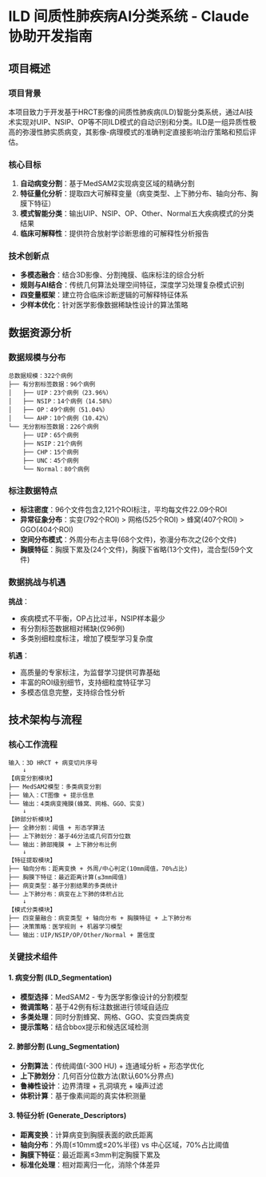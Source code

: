 # ILD 间质性肺疾病AI分类系统 - Claude 协助开发指南

## 项目概述

### 项目背景
本项目致力于开发基于HRCT影像的间质性肺疾病(ILD)智能分类系统，通过AI技术实现对UIP、NSIP、OP等不同ILD模式的自动识别和分类。ILD是一组异质性极高的弥漫性肺实质病变，其影像-病理模式的准确判定直接影响治疗策略和预后评估。

### 核心目标
1. **自动病变分割**：基于MedSAM2实现病变区域的精确分割
2. **特征量化分析**：提取四大可解释变量（病变类型、上下肺分布、轴向分布、胸膜下特征）
3. **模式智能分类**：输出UIP、NSIP、OP、Other、Normal五大疾病模式的分类结果
4. **临床可解释性**：提供符合放射学诊断思维的可解释性分析报告

### 技术创新点
- **多模态融合**：结合3D影像、分割掩膜、临床标注的综合分析
- **规则与AI结合**：传统几何算法处理空间特征，深度学习处理复杂模式识别
- **四变量框架**：建立符合临床诊断逻辑的可解释特征体系
- **少样本优化**：针对医学影像数据稀缺性设计的算法策略

## 数据资源分析

### 数据规模与分布
```
总数据规模：322个病例
├── 有分割标签数据：96个病例
│   ├── UIP：23个病例（23.96%）
│   ├── NSIP：14个病例（14.58%）
│   ├── OP：49个病例（51.04%）
│   └── AHP：10个病例（10.42%）
└── 无分割标签数据：226个病例
    ├── UIP：65个病例
    ├── NSIP：21个病例  
    ├── CHP：15个病例
    ├── UNC：45个病例
    └── Normal：80个病例
```

### 标注数据特点
- **标注密度**：96个文件包含2,121个ROI标注，平均每文件22.09个ROI
- **异常征象分布**：实变(792个ROI) > 网格(525个ROI) > 蜂窝(407个ROI) > GGO(404个ROI)
- **空间分布模式**：外周分布占主导(68个文件)，弥漫分布次之(26个文件)
- **胸膜特征**：胸膜下累及(24个文件)，胸膜下省略(13个文件)，混合型(59个文件)

### 数据挑战与机遇
**挑战**：
- 疾病模式不平衡，OP占比过半，NSIP样本最少
- 有分割标签数据相对稀缺(仅96例)
- 多类别细粒度标注，增加了模型学习复杂度

**机遇**：
- 高质量的专家标注，为监督学习提供可靠基础
- 丰富的ROI级别细节，支持细粒度特征学习
- 多模态信息完整，支持综合性分析

## 技术架构与流程

### 核心工作流程
```
输入：3D HRCT + 病变切片序号
    ↓
【病变分割模块】
├── MedSAM2模型：多类病变分割
├── 输入：CT图像 + 提示信息
└── 输出：4类病变掩膜(蜂窝、网格、GGO、实变)
    ↓
【肺部分析模块】  
├── 全肺分割：阈值 + 形态学算法
├── 上下肺划分：基于46分法或几何百分位数
└── 输出：肺部掩膜 + 上下肺分布比例
    ↓
【特征提取模块】
├── 轴向分布：距离变换 + 外周/中心判定(10mm阈值，70%占比)
├── 胸膜下特征：最近距离计算(≤3mm阈值)
├── 病变类型：基于分割结果的多类统计
└── 上下肺分布：病变在上下肺的体积占比
    ↓
【模式分类模块】
├── 四变量融合：病变类型 + 轴向分布 + 胸膜特征 + 上下肺分布
├── 决策策略：医学规则 + 机器学习模型
└── 输出：UIP/NSIP/OP/Other/Normal + 置信度
```

### 关键技术组件

#### 1. 病变分割 (ILD_Segmentation)
- **模型选择**：MedSAM2 - 专为医学影像设计的分割模型
- **微调策略**：基于42例有标注数据进行领域自适应
- **多类处理**：同时分割蜂窝、网格、GGO、实变四类病变
- **提示策略**：结合bbox提示和候选区域检测

#### 2. 肺部分割 (Lung_Segmentation)  
- **分割算法**：传统阈值(-300 HU) + 连通域分析 + 形态学优化
- **上下肺划分**：几何百分位数方法(默认60%分界点)
- **鲁棒性设计**：边界清理 + 孔洞填充 + 噪声过滤
- **体积计算**：基于像素间距的真实体积测量

#### 3. 特征分析 (Generate_Descriptors)
- **距离变换**：计算病变到胸膜表面的欧氏距离
- **轴向分布**：外周(≤10mm或≤20%半径) vs 中心区域，70%占比阈值
- **胸膜下特征**：最近距离≤3mm判定胸膜下累及
- **标准化处理**：相对距离归一化，消除个体差异
